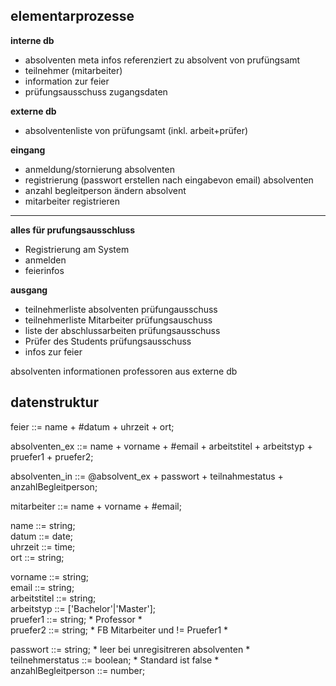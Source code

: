 ## elementarprozesse

**interne db**

* absolventen meta infos referenziert zu absolvent von prufüngsamt
* teilnehmer (mitarbeiter) 
* information zur feier 
* prüfungsausschuss zugangsdaten

**externe db**
 
* absolventenliste von prüfungsamt (inkl. arbeit+prüfer)


**eingang**

* anmeldung/stornierung absolventen
* registrierung (passwort erstellen nach eingabevon email) absolventen
* anzahl begleitperson ändern absolvent
* mitarbeiter registrieren 

---
**alles für prufungsausschluss**

* Registrierung am System
* anmelden
* feierinfos


**ausgang**

* teilnehmerliste absolventen prüfungausschuss
* teilnehmerliste Mitarbeiter prüfungsauschuss
* liste der abschlussarbeiten prüfungsausschuss
* Prüfer des Students prüfungsausschuss
* infos zur feier 



absolventen informationen
professoren aus externe db 


## datenstruktur

feier ::= name + #datum + uhrzeit + ort;

absolventen_ex ::= name + vorname + #email + arbeitstitel + arbeitstyp + pruefer1 + pruefer2;

absolventen_in ::= @absolvent_ex + passwort + teilnahmestatus + anzahlBegleitperson;

mitarbeiter ::= name + vorname + #email;

name ::= string;  
datum ::= date;  
uhrzeit ::= time;  
ort ::= string;  

vorname ::= string;  
email ::= string;  
arbeitstitel  ::= string;  
arbeitstyp ::= ['Bachelor'|'Master'];  
pruefer1 ::= string;  * Professor *   
pruefer2 ::= string;  * FB Mitarbeiter und != Pruefer1 *  

passwort ::= string; * leer bei unregisitreren absolventen *  
teilnehmerstatus ::= boolean; * Standard ist false *  
anzahlBegleitperson ::= number;  







